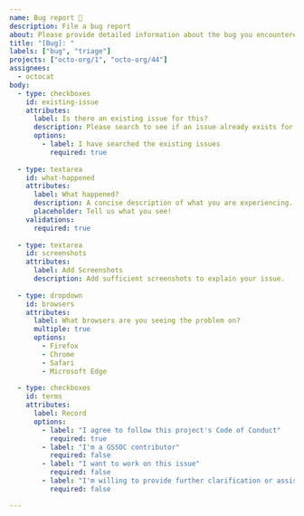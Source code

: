 ```yaml
---
name: Bug report 🐞
description: File a bug report
about: Please provide detailed information about the bug you encountered.
title: "[Bug]: "
labels: ["bug", "triage"]
projects: ["octo-org/1", "octo-org/44"]
assignees:
  - octocat
body:
  - type: checkboxes
    id: existing-issue
    attributes:
      label: Is there an existing issue for this?
      description: Please search to see if an issue already exists for the bug you encountered.
      options:
        - label: I have searched the existing issues
          required: true
          
  - type: textarea
    id: what-happened
    attributes:
      label: What happened?
      description: A concise description of what you are experiencing.
      placeholder: Tell us what you see!
    validations:
      required: true
      
  - type: textarea
    id: screenshots
    attributes:
      label: Add Screenshots
      description: Add sufficient screenshots to explain your issue.
      
  - type: dropdown
    id: browsers
    attributes:
      label: What browsers are you seeing the problem on?
      multiple: true
      options:
        - Firefox
        - Chrome
        - Safari
        - Microsoft Edge
        
  - type: checkboxes
    id: terms
    attributes:
      label: Record
      options:
        - label: "I agree to follow this project's Code of Conduct"
          required: true
        - label: "I'm a GSSOC contributor"
          required: false
        - label: "I want to work on this issue"
          required: false
        - label: "I'm willing to provide further clarification or assistance if needed."
          required: false

---
```

